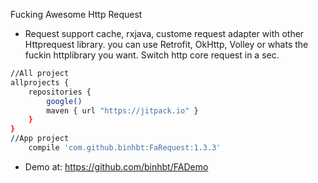 Fucking Awesome Http Request
- Request support cache, rxjava, custome request adapter with other Httprequest library. you can use Retrofit, OkHttp, Volley or whats the fuckin httplibrary you want. Switch http core request in a sec.
```sh
//All project
allprojects {
    repositories {
        google()
        maven { url "https://jitpack.io" }
    }
}
//App project
    compile 'com.github.binhbt:FaRequest:1.3.3'
```
-  Demo at:
https://github.com/binhbt/FADemo
